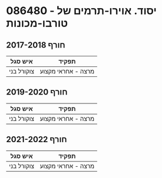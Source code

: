 # 086480 - יסוד. אוירו-תרמים של טורבו-מכונות

## חורף 2017-2018

| איש סגל | תפקיד |
| ---- | ---- |
| צוקורל בני | מרצה - אחראי מקצוע |

## חורף 2019-2020

| איש סגל | תפקיד |
| ---- | ---- |
| צוקורל בני | מרצה - אחראי מקצוע |

## חורף 2021-2022

| איש סגל | תפקיד |
| ---- | ---- |
| צוקורל בני | מרצה - אחראי מקצוע |

